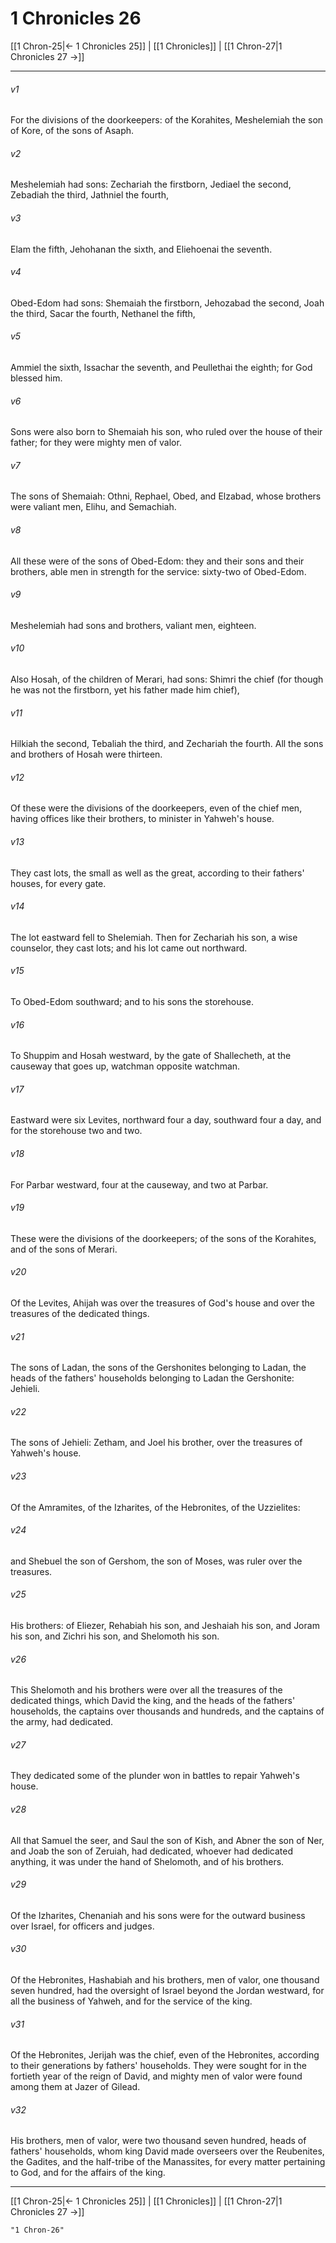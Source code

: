 # 1 Chronicles 26

[[1 Chron-25|← 1 Chronicles 25]] | [[1 Chronicles]] | [[1 Chron-27|1 Chronicles 27 →]]
***



###### v1 
For the divisions of the doorkeepers: of the Korahites, Meshelemiah the son of Kore, of the sons of Asaph. 

###### v2 
Meshelemiah had sons: Zechariah the firstborn, Jediael the second, Zebadiah the third, Jathniel the fourth, 

###### v3 
Elam the fifth, Jehohanan the sixth, and Eliehoenai the seventh. 

###### v4 
Obed-Edom had sons: Shemaiah the firstborn, Jehozabad the second, Joah the third, Sacar the fourth, Nethanel the fifth, 

###### v5 
Ammiel the sixth, Issachar the seventh, and Peullethai the eighth; for God blessed him. 

###### v6 
Sons were also born to Shemaiah his son, who ruled over the house of their father; for they were mighty men of valor. 

###### v7 
The sons of Shemaiah: Othni, Rephael, Obed, and Elzabad, whose brothers were valiant men, Elihu, and Semachiah. 

###### v8 
All these were of the sons of Obed-Edom: they and their sons and their brothers, able men in strength for the service: sixty-two of Obed-Edom. 

###### v9 
Meshelemiah had sons and brothers, valiant men, eighteen. 

###### v10 
Also Hosah, of the children of Merari, had sons: Shimri the chief (for though he was not the firstborn, yet his father made him chief), 

###### v11 
Hilkiah the second, Tebaliah the third, and Zechariah the fourth. All the sons and brothers of Hosah were thirteen. 

###### v12 
Of these were the divisions of the doorkeepers, even of the chief men, having offices like their brothers, to minister in Yahweh's house. 

###### v13 
They cast lots, the small as well as the great, according to their fathers' houses, for every gate. 

###### v14 
The lot eastward fell to Shelemiah. Then for Zechariah his son, a wise counselor, they cast lots; and his lot came out northward. 

###### v15 
To Obed-Edom southward; and to his sons the storehouse. 

###### v16 
To Shuppim and Hosah westward, by the gate of Shallecheth, at the causeway that goes up, watchman opposite watchman. 

###### v17 
Eastward were six Levites, northward four a day, southward four a day, and for the storehouse two and two. 

###### v18 
For Parbar westward, four at the causeway, and two at Parbar. 

###### v19 
These were the divisions of the doorkeepers; of the sons of the Korahites, and of the sons of Merari. 

###### v20 
Of the Levites, Ahijah was over the treasures of God's house and over the treasures of the dedicated things. 

###### v21 
The sons of Ladan, the sons of the Gershonites belonging to Ladan, the heads of the fathers' households belonging to Ladan the Gershonite: Jehieli. 

###### v22 
The sons of Jehieli: Zetham, and Joel his brother, over the treasures of Yahweh's house. 

###### v23 
Of the Amramites, of the Izharites, of the Hebronites, of the Uzzielites: 

###### v24 
and Shebuel the son of Gershom, the son of Moses, was ruler over the treasures. 

###### v25 
His brothers: of Eliezer, Rehabiah his son, and Jeshaiah his son, and Joram his son, and Zichri his son, and Shelomoth his son. 

###### v26 
This Shelomoth and his brothers were over all the treasures of the dedicated things, which David the king, and the heads of the fathers' households, the captains over thousands and hundreds, and the captains of the army, had dedicated. 

###### v27 
They dedicated some of the plunder won in battles to repair Yahweh's house. 

###### v28 
All that Samuel the seer, and Saul the son of Kish, and Abner the son of Ner, and Joab the son of Zeruiah, had dedicated, whoever had dedicated anything, it was under the hand of Shelomoth, and of his brothers. 

###### v29 
Of the Izharites, Chenaniah and his sons were for the outward business over Israel, for officers and judges. 

###### v30 
Of the Hebronites, Hashabiah and his brothers, men of valor, one thousand seven hundred, had the oversight of Israel beyond the Jordan westward, for all the business of Yahweh, and for the service of the king. 

###### v31 
Of the Hebronites, Jerijah was the chief, even of the Hebronites, according to their generations by fathers' households. They were sought for in the fortieth year of the reign of David, and mighty men of valor were found among them at Jazer of Gilead. 

###### v32 
His brothers, men of valor, were two thousand seven hundred, heads of fathers' households, whom king David made overseers over the Reubenites, the Gadites, and the half-tribe of the Manassites, for every matter pertaining to God, and for the affairs of the king.

***
[[1 Chron-25|← 1 Chronicles 25]] | [[1 Chronicles]] | [[1 Chron-27|1 Chronicles 27 →]]

```query 2021-10-30 02:43
"1 Chron-26"
```